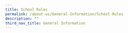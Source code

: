 ```yaml
---
title: School Rules
permalink: /about-us/General-Information/School-Rules
description: ""
third_nav_title: General Information
---
```

